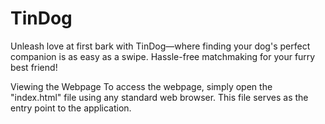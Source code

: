 # TinDog
Unleash love at first bark with TinDog—where finding your dog's perfect companion is as easy as a swipe. Hassle-free matchmaking for your furry best friend!

Viewing the Webpage
To access the webpage, simply open the "index.html" file using any standard web browser. This file serves as the entry point to the application.
